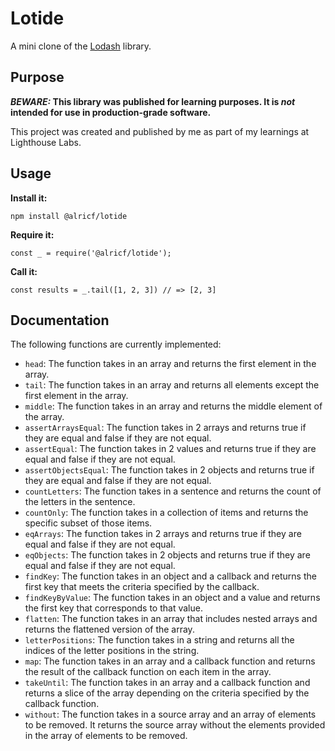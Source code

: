 # Lotide

A mini clone of the [Lodash](https://lodash.com) library.

## Purpose

**_BEWARE:_ This library was published for learning purposes. It is _not_ intended for use in production-grade software.**

This project was created and published by me as part of my learnings at Lighthouse Labs. 

## Usage

**Install it:**

`npm install @alricf/lotide`

**Require it:**

`const _ = require('@alricf/lotide');`

**Call it:**

`const results = _.tail([1, 2, 3]) // => [2, 3]`

## Documentation

The following functions are currently implemented:

* `head`: The function takes in an array and returns the first element in the array.
* `tail`: The function takes in an array and returns all elements except the first element in the array.
* `middle`: The function takes in an array and returns the middle element of the array.
* `assertArraysEqual`: The function takes in 2 arrays and returns true if they are equal and false if they are not equal.
* `assertEqual`: The function takes in 2 values and returns true if they are equal and false if they are not equal.
* `assertObjectsEqual`: The function takes in 2 objects and returns true if they are equal and false if they are not equal.
* `countLetters`: The function takes in a sentence and returns the count of the letters in the sentence.
* `countOnly`: The function takes in a collection of items and returns the specific subset of those items.
* `eqArrays`: The function takes in 2 arrays and returns true if they are equal and false if they are not equal.
* `eqObjects`: The function takes in 2 objects and returns true if they are equal and false if they are not equal.
* `findKey`: The function takes in an object and a callback and returns the first key that meets the criteria specified by the callback.
* `findKeyByValue`: The function takes in an object and a value and returns the first key that corresponds to that value.
* `flatten`: The function takes in an array that includes nested arrays and returns the flattened version of the array.
* `letterPositions`: The function takes in a string and returns all the indices of the letter positions in the string.
* `map`: The function takes in an array and a callback function and returns the result of the callback function on each item in the array.
* `takeUntil`: The function takes in an array and a callback function and returns a slice of the array depending on the criteria specified by the callback function.
* `without`: The function takes in a source array and an array of elements to be removed. It returns the source array without the elements provided in the array of elements to be removed.